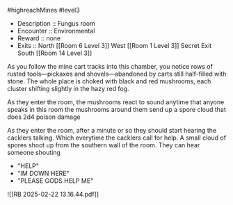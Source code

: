 #highreachMines #level3

* Description :: Fungus room 
* Encounter :: Environmental
* Reward :: none
* Exits :: North [[Room 6 Level 3]] West [[Room 1 Level 3]] Secret Exit South [[Room 14 Level 3]]

As you follow the mine cart tracks into this chamber, you notice rows of rusted tools—pickaxes and shovels—abandoned by carts still half-filled with stone. The whole place is choked with black and red mushrooms, each cluster shifting slightly in the hazy red fog.

As they enter the room, the mushrooms react to sound anytime that anyone speaks in this room the mushrooms around them send up a spore cloud that does 2d4 poison damage

As they enter the room, after a minute or so they should start hearing the cacklers talking. Which everytime the cacklers call for help. A small cloud of spores shoot up from the southern wall of the room. 
They can hear someone shouting 
- "HELP"
- "IM DOWN HERE"
- "PLEASE GODS HELP ME"

![[RB 2025-02-22 13.16.44.pdf]]